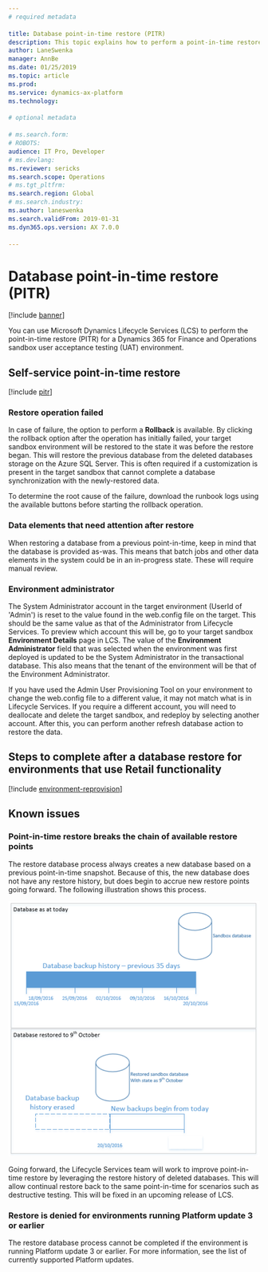 ```yaml
---
# required metadata

title: Database point-in-time restore (PITR)
description: This topic explains how to perform a point-in-time restore of a database for Microsoft Dynamics 365 for Finance and Operations.
author: LaneSwenka
manager: AnnBe
ms.date: 01/25/2019
ms.topic: article
ms.prod: 
ms.service: dynamics-ax-platform
ms.technology: 

# optional metadata

# ms.search.form: 
# ROBOTS: 
audience: IT Pro, Developer
# ms.devlang: 
ms.reviewer: sericks
ms.search.scope: Operations
# ms.tgt_pltfrm: 
ms.search.region: Global
# ms.search.industry: 
ms.author: laneswenka
ms.search.validFrom: 2019-01-31
ms.dyn365.ops.version: AX 7.0.0

---
```


# Database point-in-time restore (PITR)

[!include [banner](../includes/banner.md)]

You can use Microsoft Dynamics Lifecycle Services (LCS) to perform the point-in-time restore (PITR) for a Dynamics 365 for Finance and Operations sandbox user acceptance testing (UAT) environment. 

## Self-service point-in-time restore
[!include [pitr](../includes/dbmovement-pitr.md)]

### Restore operation failed
In case of failure, the option to perform a **Rollback** is available.  By clicking the rollback option after the operation has initially failed, your target sandbox environment will be restored to the state it was before the restore began. This will restore the previous database from the deleted databases storage on the Azure SQL Server. This is often required if a customization is present in the target sandbox that cannot complete a database synchronization with the newly-restored data.  

To determine the root cause of the failure, download the runbook logs using the available buttons before starting the rollback operation.

### Data elements that need attention after restore
When restoring a database from a previous point-in-time, keep in mind that the database is provided as-was. This means that batch jobs and other data elements in the system could be in an in-progress state. These will require manual review.

### Environment administrator
The System Administrator account in the target environment (UserId of 'Admin') is reset to the value found in the web.config file on the target.  This should be the same value as that of the Administrator from Lifecycle Services. To preview which account this will be, go to your target sandbox **Environment Details** page in LCS.  The value of the **Environment Administrator** field that was selected when the environment was first deployed is updated to be the System Administrator in the transactional database. This also means that the tenant of the environment will be that of the Environment Administrator.  

If you have used the Admin User Provisioning Tool on your environment to change the web.config file to a different value, it may not match what is in Lifecycle Services.  If you require a different account, you will need to deallocate and delete the target sandbox, and redeploy by selecting another account. After this, you can perform another refresh database action to restore the data.

## Steps to complete after a database restore for environments that use Retail functionality
[!include [environment-reprovision](../includes/environment-reprovision.md)]

## Known issues

### Point-in-time restore breaks the chain of available restore points
The restore database process always creates a new database based on a previous point-in-time snapshot.  Because of this, the new database does not have any restore history, but does begin to accrue new restore points going forward. The following illustration shows this process.

[![Example of a database before and after a point-in-time restore](./media/pitrestorebehaviour.png)](./media/pitrestorebehaviour.png)

Going forward, the Lifecycle Services team will work to improve point-in-time restore by leveraging the restore history of deleted databases.  This will allow continual restore back to the same point-in-time for scenarios such as destructive testing.  This will be fixed in an upcoming release of LCS.

### Restore is denied for environments running Platform update 3 or earlier
The restore database process cannot be completed if the environment is running Platform update 3 or earlier. For more information, see the list of currently supported Platform updates.



